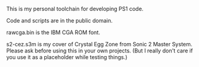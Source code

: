 This is my personal toolchain for developing PS1 code.

Code and scripts are in the public domain.

rawcga.bin is the IBM CGA ROM font.

s2-cez.s3m is my cover of Crystal Egg Zone from Sonic 2 Master System. Please ask before using this in your own projects. (But I really don't care if you use it as a placeholder while testing things.)
